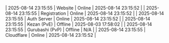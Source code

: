 | 2025-08-14 23:15:55 | Website | Online | 2025-08-14 23:15:52 |
| 2025-08-14 23:15:55 | Registration | Online | 2025-08-14 23:15:52 |
| 2025-08-14 23:15:55 | Auth Server | Online | 2025-08-14 23:15:52 |
| 2025-08-14 23:15:55 | Kezan (PvE) | Offline | 2025-08-03 17:58:02 |
| 2025-08-14 23:15:55 | Gurubashi (PvP) | Offline | N/A |
| 2025-08-14 23:15:55 | Cloudflare | Online | 2025-08-14 23:15:52 |
